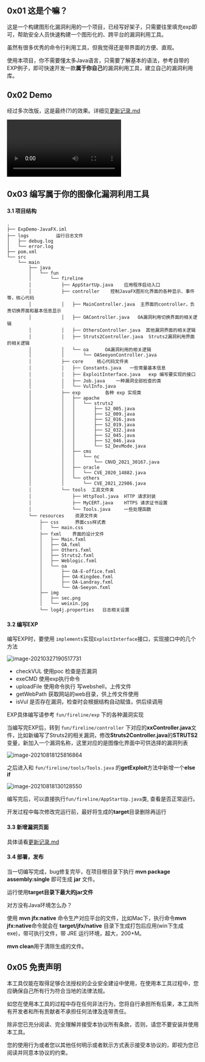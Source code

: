 ## 0x01 这是个嘛？

这是一个构建图形化漏洞利用的一个项目，已经写好架子，只需要往里填充exp即可，帮助安全人员快速构建一个图形化的、跨平台的漏洞利用工具。

虽然有很多优秀的命令行利用工具，但我觉得还是带界面的方便、直观。

使用本项目，你不需要懂太多Java语言，只需要了解基本的语法，参考自带的EXP例子，即可快速开发一款**属于你自己**的漏洞利用工具，建立自己的漏洞利用库。

## 0x02 Demo

经过多次改版，这是最终(?)的效果。详细见[更新记录.md](更新记录.md)

<video controls="controls" loop="loop" autoplay="autoplay"> 
    <source src="images/神机.mp4" type="video/mp4">
</video>

## 0x03 编写属于你的图像化漏洞利用工具

#### 3.1 项目结构

```apl
.
├── ExpDemo-JavaFX.iml
├── logs          运行日志文件
│   ├── debug.log
│   └── error.log
├── pom.xml
└── src
    └── main
        ├── java
        │   └── fun
        │       └── fireline
        │           ├── AppStartUp.java    应用程序启动入口
        │           ├── controller    控制JavaFX图形化界面的各种显示、事件等，核心代码 
        │           │   ├── MainController.java  主界面的controller，负责切换界面和基本信息显示
        │           │   ├── OAController.java   OA漏洞利用切换界面的相关逻辑
        │           │   ├── OthersController.java  其他漏洞界面的相关逻辑
        │           │   ├── Struts2Controller.java  Struts2漏洞利用界面的相关逻辑
        │           │   └── oa      OA漏洞利用的相关逻辑
        │           │       └── OASeeyonController.java
        │           ├── core     核心代码文件夹
        │           │   ├── Constants.java   一些常量基本信息
        │           │   ├── ExploitInterface.java   exp 编写要实现的接口
        │           │   ├── Job.java    一种漏洞全部检查的类
        │           │   └── VulInfo.java
        │           ├── exp			各种 exp 实现类
        │           │   ├── apache
        │           │   │   └── struts2
        │           │   │       ├── S2_005.java
        │           │   │       ├── S2_009.java
        │           │   │       ├── S2_016.java
        │           │   │       ├── S2_019.java
        │           │   │       ├── S2_032.java
        │           │   │       ├── S2_045.java
        │           │   │       ├── S2_046.java
        │           │   │       └── S2_DevMode.java
        │           │   ├── cms
        │           │   │   └── nc
        │           │   │       └── CNVD_2021_30167.java
        │           │   ├── oracle
        │           │   │   └── CVE_2020_14882.java
        │           │   └── others
        │           │       └── CVE_2021_22986.java
        │           └── tools  工具文件夹
        │               ├── HttpTool.java  HTTP 请求封装
        │               ├── MyCERT.java    HTTPS 请求证书设置
        │               └── Tools.java     一些处理函数
        └── resources    资源文件夹
            ├── css      界面css样式表
            │   └── main.css
            ├── fxml    界面的设计文件
            │   ├── Main.fxml
            │   ├── OA.fxml
            │   ├── Others.fxml
            │   ├── Struts2.fxml
            │   ├── Weblogic.fxml
            │   └── oa
            │       ├── OA-E-office.fxml
            │       ├── OA-Kingdee.fxml
            │       ├── OA-Landray.fxml
            │       └── OA-Seeyon.fxml
            ├── img
            │   ├── sec.png
            │   └── weixin.jpg
            └── log4j.properties   日志相关设置
```

#### 3.2 编写EXP

编写EXP时，要使用 `implements`实现`ExploitInterface`接口，实现接口中的几个方法

![image-20210327190517731](https://cdn.jsdelivr.net/gh/yhy0/PicGoImg@master/JavaFX/20210818133114.png)

-   checkVUL		使用poc 检查是否漏洞
-   exeCMD          使用exp执行命令
-   uploadFile        使用命令执行 写webshell，上传文件
-   getWebPath     获取网站的web目录，供上传文件使用
-   isVul                是否存在漏洞，检查时会根据结构自动赋值，供后续调用

EXP具体编写请参考 `fun/fireline/exp` 下的各种漏洞实现

当编写完EXP后，转到 `fun/fireline/controller` 下对应的**xxController.java**文件，比如新编写了Struts2的相关漏洞，修改**Struts2Controller.java**的**STRUTS2**变量，新加入一个漏洞名称，这里对应的是图像化界面中可供选择的漏洞列表

![image-20210818125816864](https://cdn.jsdelivr.net/gh/yhy0/PicGoImg@master/JavaFX/20210818133131.png)

之后进入和 `fun/fireline/tools/Tools.java` 的**getExploit**方法中新增一个**else if**

![image-20210818130128550](https://cdn.jsdelivr.net/gh/yhy0/PicGoImg@master/JavaFX/20210818133137.png)

编写完后，可以直接执行`fun/fireline/AppStartUp.java`类, 查看是否正常运行。

开发过程中每次修改完运行前，最好将生成的**target**目录删除再运行

#### 3.3 新增漏洞页面

具体请看[更新记录.md](更新记录.md)

#### 3.4 部署，发布

当一切编写完成，bug修复完毕，在项目根目录下执行 **mvn package assembly:single** 即可生成 **jar** 文件。

运行使用**target目录下最大的jar文件** 

对方没有Java环境怎么办？

使用 **mvn jfx:native** 命令生产对应平台的文件，比如Mac下，执行命令**mvn jfx:native**命令就会在 **target/jfx/native** 目录下生成打包后应用(win下生成exe)，带可执行文件，带 JRE 运行环境，超大，200+M。

 **mvn clean**用于清除生成的文件。

## 0x05 免责声明

本工具仅能在取得足够合法授权的企业安全建设中使用，在使用本工具过程中，您应确保自己所有行为符合当地的法律法规。

如您在使用本工具的过程中存在任何非法行为，您将自行承担所有后果，本工具所有开发者和所有贡献者不承担任何法律及连带责任。

除非您已充分阅读、完全理解并接受本协议所有条款，否则，请您不要安装并使用本工具。

您的使用行为或者您以其他任何明示或者默示方式表示接受本协议的，即视为您已阅读并同意本协议的约束。
